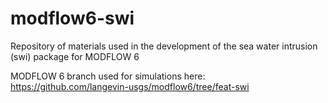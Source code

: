 # modflow6-swi
Repository of materials used in the development of the sea water intrusion (swi) package for MODFLOW 6 

MODFLOW 6 branch used for simulations here: https://github.com/langevin-usgs/modflow6/tree/feat-swi